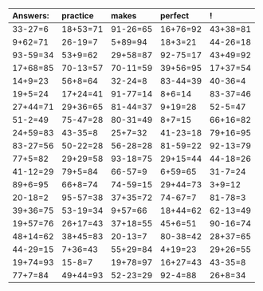 | Answers: | practice | makes | perfect | ! |
| :--- | :--- | :--- | :--- | :--- |
| 33-27=6 | 18+53=71 | 91-26=65 | 16+76=92 | 43+38=81 | 
| 9+62=71 | 26-19=7 | 5+89=94 | 18+3=21 | 44-26=18 | 
| 93-59=34 | 53+9=62 | 29+58=87 | 92-75=17 | 43+49=92 | 
| 17+68=85 | 70-13=57 | 70-11=59 | 39+56=95 | 17+37=54 | 
| 14+9=23 | 56+8=64 | 32-24=8 | 83-44=39 | 40-36=4 | 
| 19+5=24 | 17+24=41 | 91-77=14 | 8+6=14 | 83-37=46 | 
| 27+44=71 | 29+36=65 | 81-44=37 | 9+19=28 | 52-5=47 | 
| 51-2=49 | 75-47=28 | 80-31=49 | 8+7=15 | 66+16=82 | 
| 24+59=83 | 43-35=8 | 25+7=32 | 41-23=18 | 79+16=95 | 
| 83-27=56 | 50-22=28 | 56-28=28 | 81-59=22 | 92-13=79 | 
| 77+5=82 | 29+29=58 | 93-18=75 | 29+15=44 | 44-18=26 | 
| 41-12=29 | 79+5=84 | 66-57=9 | 6+59=65 | 31-7=24 | 
| 89+6=95 | 66+8=74 | 74-59=15 | 29+44=73 | 3+9=12 | 
| 20-18=2 | 95-57=38 | 37+35=72 | 74-67=7 | 81-78=3 | 
| 39+36=75 | 53-19=34 | 9+57=66 | 18+44=62 | 62-13=49 | 
| 19+57=76 | 26+17=43 | 37+18=55 | 45+6=51 | 90-16=74 | 
| 48+14=62 | 38+45=83 | 20-13=7 | 80-38=42 | 28+37=65 | 
| 44-29=15 | 7+36=43 | 55+29=84 | 4+19=23 | 29+26=55 | 
| 19+74=93 | 15-8=7 | 19+78=97 | 16+27=43 | 43-35=8 | 
| 77+7=84 | 49+44=93 | 52-23=29 | 92-4=88 | 26+8=34 | 
